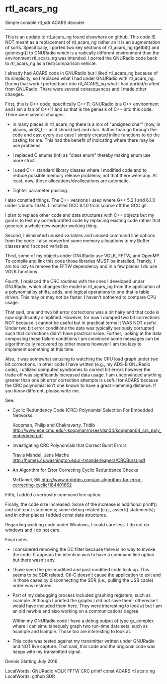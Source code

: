 rtl_acars_ng
============

Simple console rtl_sdr ACARS decoder


------------------------------------------------------------------------------

This is an update to rtl_acars_ng found elsewhere on github. This code
IS NOT meant as a replacement of rtl_acars_ng rather an it is an
augmentation of sorts. Specifically, I ported two key sections of
rtl_acars_ng (getbit() and getmesg()) to GNURadio which is a radically
different environment than the environment rtl_acars_ng was
intended. I ported the GNURadio code back to rtl_acars_ng as a
test/comparison vehicle.

I already had ACARS code in GNURadio but I liked rtl_acars_ng because
of its simplicity, so I replaced what I had under GNURadio with
rtl_acars_ng. During that work I ported back into rtl_ACARS_ng what I
had ported/crafted from GNURadio. There were several consequences and
I made other changes.

First, this is C++ code; specifically C++11. GNURadio is a C++
environment and I am a fan of C++11 and so that is the genesis of C++
into this code. There were several changes:

 * In many places in rtl_acars_ng there is a mix of "unsigned char"
   (now, in places, uint8_t -- as it should be) and char. Rather than
   go through the code and cast every use case I simply created inline
   functions to do the casting for me. This had the benefit of
   indicating where there may be use problems.

 * I replaced C enums (int) as "class enum" thereby making enum use
   more strict.

 * I used C++ standard library classes where I modified code and to
   reduce possible memory release problems; not that there were
   any. At least, now, those allocations/deallocations are automatic.

 * Tighter parameter passing.

I also const'ed things. The C++ versions I used where G++ 5.3.1 and
6.1.0 under Ubuntu 16.04. I installed GCC 6.1.0 from source off the
GCC git.

I plan to replace other code and data structures with C++ objects but
my goal is to test my ported/crafted code by replacing existing code
rather that generate a whole new wonder working thing.

Second, I eliminated unused variables and unused command line options
from the code. I also converted some memory allocations to my Buffer
classes and I scoped variables.

Third, some of my objects under GNURadio use VOLK, FFTW, and
OpenMP. To compile and link this code those libraries MUST be
installed. Frankly, I am too lazy to remove the FFTW dependency and in
a few places I do use VOLK functions.

Fourth, I replaced the CRC routines with the ones I developed under
GNURadio, which changes the model in rtl_acars_ng from the application
of a polynomial by shifts, adds, and logical operations to one that is
table driven. This may or may not be faster. I haven't bothered to
compare CPU usage.

That said, one and two bit error corrections was a bit hairy and that
code is now significantly simplified. However, for now I dumped two
bit corrections NOT because it cannot be useful but in practical terms
it WAS NOT useful. Under two bit error conditions the data was
typically seriously corrupted such that corrections didn't have
practical value. Further, looking at the data composing these failure
conditions I am convinced some messages can be algorithmically
recovered by other means however I am too lazy to implement something
at this time.

Also, it was somewhat amusing to watching the CPU load graph under two
bit corrections. In other code I have written (e.g., my ADS-B GNURadio
code), I utilized computed syndromes to correct bit errors however the
trade off was significantly increased data usage. I am unconvinced
anything greater than one bit error correction attempts is useful for
ACARS because the CRC polynomial isn't one known to have a great
Hamming distance. If you know different, please write me.

See:

 * Cyclic Redundency Code (CRC) Polynomial Selection For Embedded
   Networks.

   Koopman, Philip and Chakravarty, Tridib 
   http://www.ece.cmu.edu/~koopman/roses/dsn04/koopman04_crc_poly_embedded.pdf

 * Investigating CRC Polynomials that Correct Burst Errors

   Travis Mandel, Jens Mache
   http://homes.cs.washington.edu/~tmandel/papers/CRCBurst.pdf

 *  An Algorithm for Error Correcting Cyclic Redundance Checks

    McDaniel, Bill
    http://www.drdobbs.com/an-algorithm-for-error-correcting-cyclic/184401662
	    
Fifth, I added a verbosity command line option.

Finally, the code size increased. Some of the increase is additional
printf() and std::cout statements; some debug related (e.g., assert()
statements); and in other places I added const data structures.


Regarding working code under Windows, I could care less. I do not do
windows and I do not care.


Final notes.

* I considered removing the DC filter because there is no way to
  invoke the code. It appears the intention was to have a command line
  option but there wasn't any.

* I have seen the pre-modified and post modified code lock up. This
  seems to be SDR related. Ctl-C doesn't cause the application to exit
  and in those cases by disconnecting the SDR (i.e., pulling the USB
  cable) order was restored.

* Part of my debugging process included graphing registers, such as
  csample. Although I printed the graphs I did not save them,
  otherwise I would have included them here. They were interesting to
  look at but I am an old newbie and also working on a communications
  degree.

  Within my GNURadio code I have a debug output of type gr_complex
  where I can simultaneously graph two run-time data sets, such as
  hsample and lsample. Those too are interesting to look at.

* This code was tested against my transmitter written under GNURadio
  and NOT live capture. That said, this code and the origional code
  was happy with my transmitted signal.


Dennis Glatting
July 2016


LocalWords:  GNURadio VOLK FFTW CRC printf const ACARS rtl acars ng
LocalWords:  github SDR
